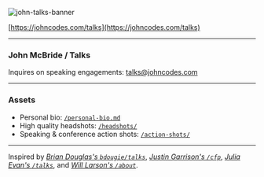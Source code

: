 ![john-talks-banner](https://github.com/jpmcb/talks/assets/23109390/e1b5f871-cc84-499b-8d96-89027be94c83)

[https://johncodes.com/talks](https://johncodes.com/talks)

---

### John McBride / Talks

Inquires on speaking engagements: talks@johncodes.com

---

### Assets

* Personal bio: [`/personal-bio.md`](./personal-bio.md)
* High quality headshots: [`/headshots/`](./headshots/)
* Speaking & conference action shots: [`/action-shots/`](./action-shots/)

---

Inspired by
_[Brian Douglas's `bdougie/talks`](https://github.com/bdougie/talks)_,
_[Justin Garrison's `/cfp`](https://justingarrison.com/cfp/)_,
_[Julia Evan's `/talks`](https://jvns.ca/talks/)_,
and _[Will Larson's `/about`](https://lethain.com/about/)_.
